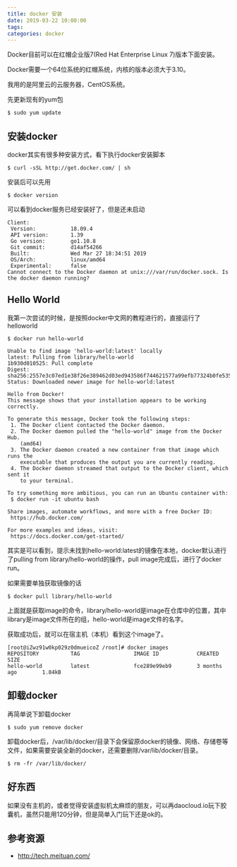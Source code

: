 ```yaml
---
title: docker 安装
date: 2019-03-22 10:00:00
tags:
categories: docker
---
```


> 

<!-- more -->
Docker目前可以在红帽企业版7(Red Hat Enterprise Linux 7)版本下面安装。

Docker需要一个64位系统的红帽系统，内核的版本必须大于3.10。


我用的是阿里云的云服务器，CentOS系统。

先更新现有的yum包
``` linux
$ sudo yum update
```

## 安装docker
docker其实有很多种安装方式，看下执行docker安装脚本
``` linux
$ curl -sSL http://get.docker.com/ | sh
```
安装后可以先用
``` linux
$ docker version
```
可以看到docker服务已经安装好了，但是还未启动
``` linux
Client:
 Version:           18.09.4
 API version:       1.39
 Go version:        go1.10.8
 Git commit:        d14af54266
 Built:             Wed Mar 27 18:34:51 2019
 OS/Arch:           linux/amd64
 Experimental:      false
Cannot connect to the Docker daemon at unix:///var/run/docker.sock. Is the docker daemon running?
```

## Hello World
我第一次尝试的时候，是按照docker中文网的教程进行的，直接运行了helloworld
``` linux
$ docker run hello-world
```
``` linux
Unable to find image 'hello-world:latest' locally
latest: Pulling from library/hello-world
1b930d010525: Pull complete
Digest: sha256:2557e3c07ed1e38f26e389462d03ed943586f744621577a99efb77324b0fe535
Status: Downloaded newer image for hello-world:latest

Hello from Docker!
This message shows that your installation appears to be working correctly.

To generate this message, Docker took the following steps:
 1. The Docker client contacted the Docker daemon.
 2. The Docker daemon pulled the "hello-world" image from the Docker Hub.
    (amd64)
 3. The Docker daemon created a new container from that image which runs the
    executable that produces the output you are currently reading.
 4. The Docker daemon streamed that output to the Docker client, which sent it
    to your terminal.

To try something more ambitious, you can run an Ubuntu container with:
 $ docker run -it ubuntu bash

Share images, automate workflows, and more with a free Docker ID:
 https://hub.docker.com/

For more examples and ideas, visit:
 https://docs.docker.com/get-started/

```
其实是可以看到，提示未找到hello-world:latest的镜像在本地，docker默认进行了pulling from library/hello-world的操作，pull image完成后，进行了docker run。

如果需要单独获取镜像的话
``` linux
$ docker pull library/hello-world
```
上面就是获取image的命令，library/hello-world是image在仓库中的位置，其中library是image文件所在的组，hello-world是image文件的名字。

获取成功后，就可以在宿主机（本机）看到这个image了。
``` linux
[root@iZwz91w0kp029z0dmueicoZ /root]# docker images
REPOSITORY          TAG                 IMAGE ID            CREATED             SIZE
hello-world         latest              fce289e99eb9        3 months ago        1.84kB
```
## 卸载docker
再简单说下卸载docker
``` linux
$ sudo yum remove docker
```

卸载docker后，/var/lib/docker/目录下会保留原docker的镜像、网络、存储卷等文件，如果需要安装全新的docker，还需要删除/var/lib/docker/目录。
``` linux
$ rm -fr /var/lib/docker/
```

## 好东西
如果没有主机的，或者觉得安装虚拟机太麻烦的朋友，可以再daocloud.io玩下胶囊机，虽然只能用120分钟，但是简单入门玩下还是ok的。

## 参考资源
* http://tech.meituan.com/
